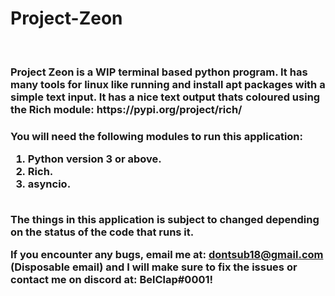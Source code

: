 # Project-Zeon
<br>
<h3>Project Zeon is a WIP terminal based python program. It has many tools for linux like running and install apt packages with a simple text input. It has a nice text output thats coloured using the Rich module: https://pypi.org/project/rich/<h3>

You will need the following modules to run this application:
  1. Python version 3 or above.
  2. Rich.
  3. asyncio.
<br>
The things in this application is subject to changed depending on the status of the code that runs it.
  
If you encounter any bugs, email me at: dontsub18@gmail.com (Disposable email) and I will make sure to fix the issues or contact me on discord at: BelClap#0001!

